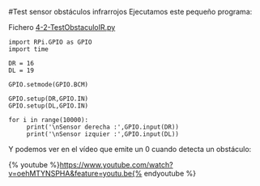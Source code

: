 #Test sensor obstáculos infrarrojos
Ejecutamos este pequeño programa:

Fichero [4-2-TestObstaculoIR.py](https://github.com/JavierQuintana/AlphabotPython/)

```cpp+lineNumbers:true
import RPi.GPIO as GPIO
import time

DR = 16
DL = 19

GPIO.setmode(GPIO.BCM)

GPIO.setup(DR,GPIO.IN)
GPIO.setup(DL,GPIO.IN)

for i in range(10000):
     print('\nSensor derecha :',GPIO.input(DR))
     print('\nSensor izquier :',GPIO.input(DL))
```

Y podemos ver en el vídeo que emite un 0 cuando detecta un obstáculo:

{% youtube %}https://www.youtube.com/watch?v=oehMTYNSPHA&feature=youtu.be{% endyoutube %}